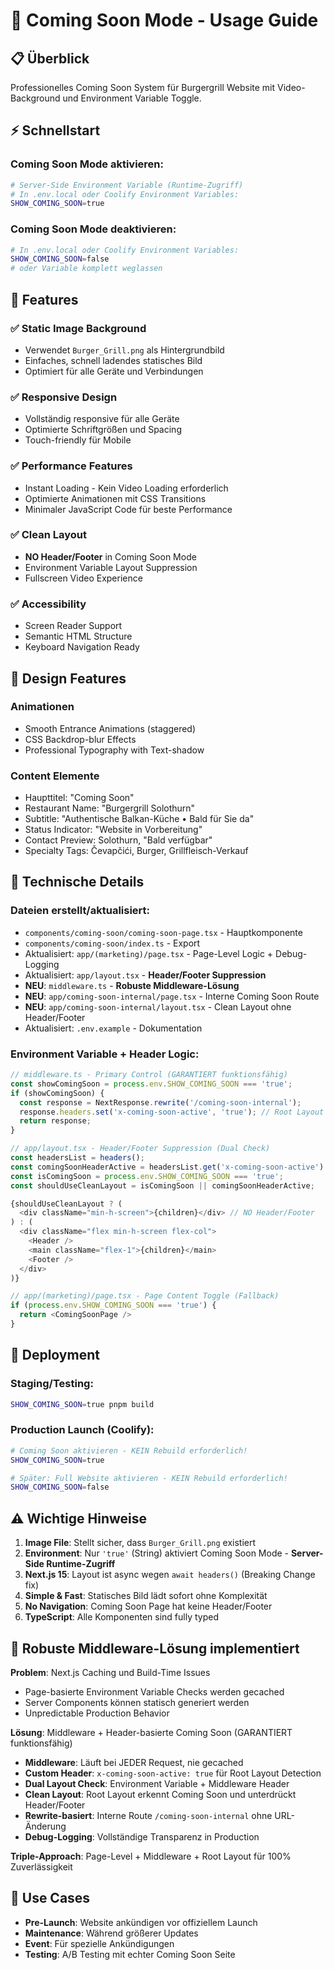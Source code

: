 # 🚀 Coming Soon Mode - Usage Guide

## 📋 Überblick
Professionelles Coming Soon System für Burgergrill Website mit Video-Background und Environment Variable Toggle.

## ⚡ Schnellstart

### Coming Soon Mode aktivieren:
```bash
# Server-Side Environment Variable (Runtime-Zugriff)
# In .env.local oder Coolify Environment Variables:
SHOW_COMING_SOON=true
```

### Coming Soon Mode deaktivieren:
```bash
# In .env.local oder Coolify Environment Variables:
SHOW_COMING_SOON=false
# oder Variable komplett weglassen
```

## 🎯 Features

### ✅ Static Image Background
- Verwendet `Burger_Grill.png` als Hintergrundbild
- Einfaches, schnell ladendes statisches Bild
- Optimiert für alle Geräte und Verbindungen

### ✅ Responsive Design
- Vollständig responsive für alle Geräte
- Optimierte Schriftgrößen und Spacing
- Touch-friendly für Mobile

### ✅ Performance Features
- Instant Loading - Kein Video Loading erforderlich
- Optimierte Animationen mit CSS Transitions
- Minimaler JavaScript Code für beste Performance

### ✅ Clean Layout
- **NO Header/Footer** in Coming Soon Mode
- Environment Variable Layout Suppression
- Fullscreen Video Experience

### ✅ Accessibility
- Screen Reader Support
- Semantic HTML Structure
- Keyboard Navigation Ready

## 🎨 Design Features

### Animationen
- Smooth Entrance Animations (staggered)
- CSS Backdrop-blur Effects
- Professional Typography with Text-shadow

### Content Elemente
- Haupttitel: "Coming Soon"
- Restaurant Name: "Burgergrill Solothurn"  
- Subtitle: "Authentische Balkan-Küche • Bald für Sie da"
- Status Indicator: "Website in Vorbereitung"
- Contact Preview: Solothurn, "Bald verfügbar"
- Specialty Tags: Čevapčići, Burger, Grillfleisch-Verkauf

## 🔧 Technische Details

### Dateien erstellt/aktualisiert:
- `components/coming-soon/coming-soon-page.tsx` - Hauptkomponente
- `components/coming-soon/index.ts` - Export
- Aktualisiert: `app/(marketing)/page.tsx` - Page-Level Logic + Debug-Logging
- Aktualisiert: `app/layout.tsx` - **Header/Footer Suppression**
- **NEU**: `middleware.ts` - **Robuste Middleware-Lösung**
- **NEU**: `app/coming-soon-internal/page.tsx` - Interne Coming Soon Route
- **NEU**: `app/coming-soon-internal/layout.tsx` - Clean Layout ohne Header/Footer
- Aktualisiert: `.env.example` - Dokumentation

### Environment Variable + Header Logic:
```typescript
// middleware.ts - Primary Control (GARANTIERT funktionsfähig)
const showComingSoon = process.env.SHOW_COMING_SOON === 'true';
if (showComingSoon) {
  const response = NextResponse.rewrite('/coming-soon-internal');
  response.headers.set('x-coming-soon-active', 'true'); // Root Layout Signal
  return response;
}

// app/layout.tsx - Header/Footer Suppression (Dual Check)
const headersList = headers();
const comingSoonHeaderActive = headersList.get('x-coming-soon-active') === 'true';
const isComingSoon = process.env.SHOW_COMING_SOON === 'true';
const shouldUseCleanLayout = isComingSoon || comingSoonHeaderActive;

{shouldUseCleanLayout ? (
  <div className="min-h-screen">{children}</div> // NO Header/Footer
) : (
  <div className="flex min-h-screen flex-col">
    <Header />
    <main className="flex-1">{children}</main>
    <Footer />
  </div>
)}

// app/(marketing)/page.tsx - Page Content Toggle (Fallback)
if (process.env.SHOW_COMING_SOON === 'true') {
  return <ComingSoonPage />
}
```

## 🚀 Deployment

### Staging/Testing:
```bash
SHOW_COMING_SOON=true pnpm build
```

### Production Launch (Coolify):
```bash
# Coming Soon aktivieren - KEIN Rebuild erforderlich!
SHOW_COMING_SOON=true

# Später: Full Website aktivieren - KEIN Rebuild erforderlich!  
SHOW_COMING_SOON=false
```

## ⚠️ Wichtige Hinweise

1. **Image File**: Stellt sicher, dass `Burger_Grill.png` existiert
2. **Environment**: Nur `'true'` (String) aktiviert Coming Soon Mode - **Server-Side Runtime-Zugriff**
3. **Next.js 15**: Layout ist async wegen `await headers()` (Breaking Change fix)
4. **Simple & Fast**: Statisches Bild lädt sofort ohne Komplexität
5. **No Navigation**: Coming Soon Page hat keine Header/Footer
6. **TypeScript**: Alle Komponenten sind fully typed

## 🔧 Robuste Middleware-Lösung implementiert

**Problem**: Next.js Caching und Build-Time Issues
- Page-basierte Environment Variable Checks werden gecached
- Server Components können statisch generiert werden  
- Unpredictable Production Behavior

**Lösung**: Middleware + Header-basierte Coming Soon (GARANTIERT funktionsfähig)
- **Middleware**: Läuft bei JEDER Request, nie gecached
- **Custom Header**: `x-coming-soon-active: true` für Root Layout Detection
- **Dual Layout Check**: Environment Variable + Middleware Header
- **Clean Layout**: Root Layout erkennt Coming Soon und unterdrückt Header/Footer
- **Rewrite-basiert**: Interne Route `/coming-soon-internal` ohne URL-Änderung
- **Debug-Logging**: Vollständige Transparenz in Production

**Triple-Approach**: Page-Level + Middleware + Root Layout für 100% Zuverlässigkeit

## 🎯 Use Cases

- **Pre-Launch**: Website ankündigen vor offiziellem Launch
- **Maintenance**: Während größerer Updates
- **Event**: Für spezielle Ankündigungen
- **Testing**: A/B Testing mit echter Coming Soon Seite